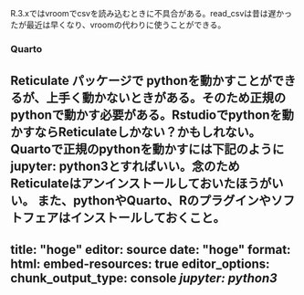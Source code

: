 R.3.xではvroomでcsvを読み込むときに不具合がある。read_csvは昔は遅かったが最近は早くなり、vroomの代わりに使うことができる。
### Quarto
Reticulate パッケージで pythonを動かすことができるが、上手く動かないときがある。そのため正規のpythonで動かす必要がある。Rstudioでpythonを動かすならReticulateしかない？かもしれない。
Quartoで正規のpythonを動かすには下記のようにjupyter: python3とすればいい。念のためReticulateはアンインストールしておいたほうがいい。
また、pythonやQuarto、Rのプラグインやソフトフェアはインストールしておくこと。
---
title: "hoge"
editor: source
date: "hoge"
format: 
  html:
    embed-resources: true
editor_options: 
  chunk_output_type: console
***jupyter: python3***
---